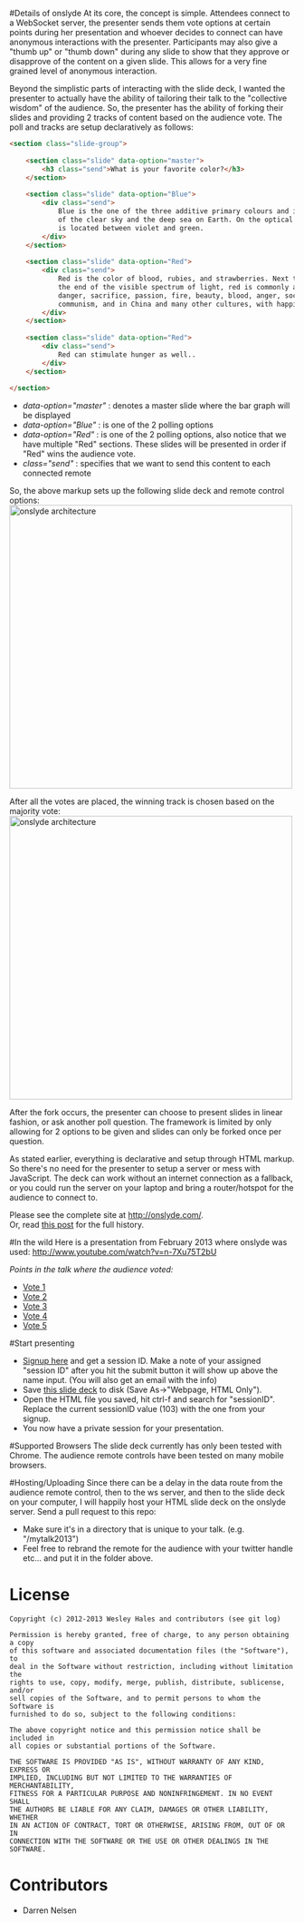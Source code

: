 #Details of onslyde
At its core, the concept is simple. Attendees connect to a WebSocket server, the presenter sends them vote options at certain points during her presentation and whoever decides to connect can have anonymous interactions with the presenter. Participants may also give a "thumb up" or "thumb down" during any slide to show that they approve or disapprove of the content on a given slide. This allows for a very fine grained level of anonymous interaction.
 
Beyond the simplistic parts of interacting with the slide deck, I wanted the presenter to actually have the ability of tailoring their talk to the "collective wisdom" of the audience. So, the presenter has the ability of forking their slides and providing 2 tracks of content based on the audience vote. The poll and tracks are setup declaratively as follows:
```html
<section class="slide-group">
 
    <section class="slide" data-option="master">
        <h3 class="send">What is your favorite color?</h3>
    </section>
 
    <section class="slide" data-option="Blue">
        <div class="send">
            Blue is the one of the three additive primary colours and is the colour 
            of the clear sky and the deep sea on Earth. On the optical spectrum, blue 
            is located between violet and green.
        </div>
    </section>
 
    <section class="slide" data-option="Red">
        <div class="send">
            Red is the color of blood, rubies, and strawberries. Next to orange at 
            the end of the visible spectrum of light, red is commonly associated with 
            danger, sacrifice, passion, fire, beauty, blood, anger, socialism and 
            communism, and in China and many other cultures, with happiness.
        </div>
    </section>
    
    <section class="slide" data-option="Red">
        <div class="send">
            Red can stimulate hunger as well..
        </div>
    </section>
 
</section>
```

<ul>
<li><em>data-option="master"</em> : denotes a master slide where the bar graph will be displayed</li>
<li><em>data-option="Blue"</em> : is one of the 2 polling options</li>
<li><em>data-option="Red"</em> : is one of the 2 polling options, also notice that we have multiple "Red" sections. These slides will be presented
in order if "Red" wins the audience vote.</li>
<li><em>class="send"</em> : specifies that we want to send this content to each connected remote</li>
</ul>

<p>So, the above markup sets up the following slide deck and remote control options:
<a href="http://www.wesleyhales.com/images/posts/2013-02-25/onslyde-1.PNG"><img src="http://www.wesleyhales.com//images/posts/2013-02-25/onslyde-1.PNG" alt="onslyde architecture" class="margin10" width="500px"></a></p>

<p>After all the votes are placed, the winning track is chosen based on the majority vote:
<a href="http://www.wesleyhales.com//images/posts/2013-02-25/onslyde-2.PNG"><img src="http://www.wesleyhales.com//images/posts/2013-02-25/onslyde-2.PNG" alt="onslyde architecture" class="margin10" width="500px"></a></p>

<p>After the fork occurs, the presenter can choose to present slides in linear fashion, or ask another poll question. The framework is
limited by only allowing for 2 options to be given and slides can only be forked once per question.</p>

<p>As stated earlier, everything is declarative and setup through HTML markup. So there's no need for the presenter to setup a server or mess
with JavaScript. The deck can work without an internet connection as a fallback, or you could run the server on your laptop and bring
a router/hotspot for the audience to connect to.</p>

Please see the complete site at <http://onslyde.com/>.  
Or, read [this post](http://wesleyhales.com/blog/2013/02/25/How-Collective-Wisdom-Shapes-a-Talk/) for the full history.

#In the wild
Here is a presentation from February 2013 where onslyde was used:
http://www.youtube.com/watch?v=n-7Xu75T2bU

*Points in the talk where the audience voted:*
* <a href="http://www.youtube.com/watch?feature=player_detailpage&amp;v=n-7Xu75T2bU#t=101s">Vote 1</a>
* <a href="http://www.youtube.com/watch?feature=player_detailpage&amp;v=n-7Xu75T2bU#t=583s">Vote 2</a>
* <a href="http://www.youtube.com/watch?feature=player_detailpage&amp;v=n-7Xu75T2bU#t=1571s">Vote 3</a>
* <a href="http://www.youtube.com/watch?feature=player_detailpage&amp;v=n-7Xu75T2bU#t=1762s">Vote 4</a>
* <a href="http://www.youtube.com/watch?feature=player_detailpage&amp;v=n-7Xu75T2bU#t=3451s">Vote 5</a>

#Start presenting
<ul>
<li><a href="http://onslyde.com" target="_blank">Signup here</a> and get a session ID. Make a note of your assigned "session ID" after you hit the submit button it will show up above the name input. (You will also get an email with the info)</li>
<li>Save <a href="http://onslyde.com/example-deck.html" target="_blank">this slide deck</a> to disk (Save As->"Webpage, HTML Only").</li>
<li>Open the HTML file you saved, hit ctrl-f and search for "sessionID". Replace the current sessionID value (103) with the one from your signup.</li>
<li>You now have a private session for your presentation.</li>
</ul>

#Supported Browsers
The slide deck currently has only been tested with Chrome. 
The audience remote controls have been tested on many mobile browsers.

#Hosting/Uploading
Since there can be a delay in the data route from the audience remote control, then to the ws server, 
and then to the slide deck on your computer, I will happily host your HTML slide deck on the onslyde server. 
Send a pull request to this repo:
<ul>
<li>Make sure it's in a directory that is unique to your talk. (e.g. "/mytalk2013")</li>
<li>Feel free to rebrand the remote for the audience with your twitter handle etc... and put it in the folder above.</li>
</ul>

# License

    Copyright (c) 2012-2013 Wesley Hales and contributors (see git log)

    Permission is hereby granted, free of charge, to any person obtaining a copy
    of this software and associated documentation files (the "Software"), to
    deal in the Software without restriction, including without limitation the
    rights to use, copy, modify, merge, publish, distribute, sublicense, and/or
    sell copies of the Software, and to permit persons to whom the Software is
    furnished to do so, subject to the following conditions:
      
    The above copyright notice and this permission notice shall be included in
    all copies or substantial portions of the Software.
       
    THE SOFTWARE IS PROVIDED "AS IS", WITHOUT WARRANTY OF ANY KIND, EXPRESS OR
    IMPLIED, INCLUDING BUT NOT LIMITED TO THE WARRANTIES OF MERCHANTABILITY,
    FITNESS FOR A PARTICULAR PURPOSE AND NONINFRINGEMENT. IN NO EVENT SHALL
    THE AUTHORS BE LIABLE FOR ANY CLAIM, DAMAGES OR OTHER LIABILITY, WHETHER 
    IN AN ACTION OF CONTRACT, TORT OR OTHERWISE, ARISING FROM, OUT OF OR IN
    CONNECTION WITH THE SOFTWARE OR THE USE OR OTHER DEALINGS IN THE SOFTWARE.

# Contributors

* Darren Nelsen 
